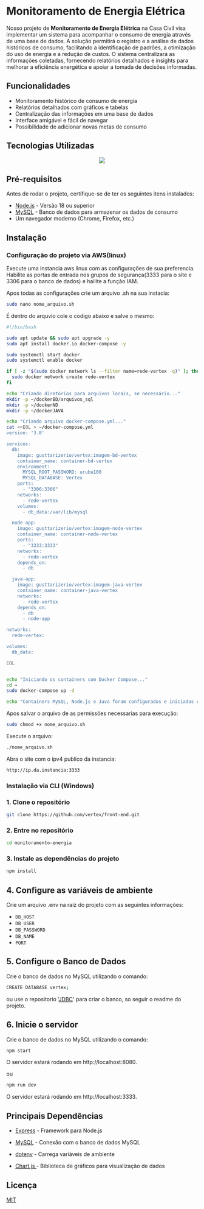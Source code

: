 # Monitoramento de Energia Elétrica

Nosso projeto de **Monitoramento de Energia Elétrica** na Casa Civil visa implementar um sistema para acompanhar o consumo de energia através de uma base de dados. A solução permitirá o registro e a análise de dados históricos de consumo, facilitando a identificação de padrões, a otimização do uso de energia e a redução de custos. O sistema centralizará as informações coletadas, fornecendo relatórios detalhados e insights para melhorar a eficiência energética e apoiar a tomada de decisões informadas.

## Funcionalidades

- Monitoramento histórico de consumo de energia
- Relatórios detalhados com gráficos e tabelas
- Centralização das informações em uma base de dados
- Interface amigável e fácil de navegar
- Possibilidade de adicionar novas metas de consumo

## Tecnologias Utilizadas

<p align="center">
  <a href="https://skillicons.dev">
    <img src="https://skillicons.dev/icons?i=html,css,js,nodejs,npm,mysql,git,github,docker" />
  </a>
</p>

## Pré-requisitos

Antes de rodar o projeto, certifique-se de ter os seguintes itens instalados:

- [Node.js](https://nodejs.org) - Versão 18 ou superior
- [MySQL](https://dev.mysql.com/downloads/mysql/) - Banco de dados para armazenar os dados de consumo
- Um navegador moderno (Chrome, Firefox, etc.)

## Instalação

### Configuração do projeto via AWS(linux)

Execute uma instancia aws linux com as configurações de sua preferencia. Habilite as portas de entrada nos grupos de segurança(3333 para o site e 3306 para o banco de dados) e hailite a função IAM.

Apos todas as configurações crie um arquivo .sh na sua instacia:

```bash
sudo nano nome_arquivo.sh
```

É dentro do arquvio cole o codigo abaixo e salve o mesmo:

```bash
#!/bin/bash

sudo apt update && sudo apt upgrade -y
sudo apt install docker.io docker-compose -y

sudo systemctl start docker
sudo systemctl enable docker

if [ -z "$(sudo docker network ls --filter name=rede-vertex -q)" ]; then
  sudo docker network create rede-vertex
fi

echo "Criando diretórios para arquivos locais, se necessário..."
mkdir -p ~/dockerBD/arquivos_sql
mkdir -p ~/dockerND
mkdir -p ~/dockerJAVA

echo "Criando arquivo docker-compose.yml..."
cat <<EOL > ~/docker-compose.yml
version: '3.8'

services:
  db:
    image: gusttarizerio/vertex:imagem-bd-vertex
    container_name: container-bd-vertex
    environment:
      MYSQL_ROOT_PASSWORD: urubu100
      MYSQL_DATABASE: Vertex
    ports:
      - "3306:3306"
    networks:
      - rede-vertex
    volumes:
      - db_data:/var/lib/mysql

  node-app:
    image: gusttarizerio/vertex:imagem-node-vertex
    container_name: container-node-vertex
    ports:
      - "3333:3333"
    networks:
      - rede-vertex
    depends_on:
      - db

  java-app:
    image: gusttarizerio/vertex:imagem-java-vertex
    container_name: container-java-vertex
    networks:
      - rede-vertex
    depends_on:
      - db
      - node-app

networks:
  rede-vertex:

volumes:
  db_data:

EOL


echo "Iniciando os containers com Docker Compose..."
cd ~
sudo docker-compose up -d

echo "Containers MySQL, Node.js e Java foram configurados e iniciados com sucesso usando imagens do Docker Hub!"
```

Apos salvar o arquivo de as permissões necessarias para execução:
```bash
sudo chmod +x nome_arquivo.sh
```
Execute o arquivo:
```bash
./nome_arquivo.sh
```
Abra o site com o ipv4 publico da instancia:
```bash
http://ip.da.instancia:3333
```

### Instalação via CLI (Windows)

### 1. Clone o repositório

```bash
git clone https://github.com/vertex/front-end.git
```

### 2. Entre no repositório
```bash
cd monitoramento-energia
```

### 3. Instale as dependências do projeto
```bash
npm install
```

## 4. Configure as variáveis de ambiente

Crie um arquivo .env na raiz do projeto com as seguintes informações:

- `DB_HOST`
- `DB_USER`
- `DB_PASSWORD`
- `DB_NAME`
- `PORT`

## 5. Configure o Banco de Dados

Crie o banco de dados no MySQL utilizando o comando:
```bash
CREATE DATABASE vertex;
```
ou use o repositorio '[JDBC](https://github.com/Vertex-PI/JDBC.git)' para criar o banco, so seguir o readme do projeto.

## 6. Inicie o servidor
Crie o banco de dados no MySQL utilizando o comando:
```bash
npm start
```
O servidor estará rodando em http://localhost:8080.

ou
```bash
npm run dev
```
O servidor estará rodando em http://localhost:3333.

## Principais Dependências

- [Express](https://expressjs.com/) - Framework para Node.js
- [MySQL](https://dev.mysql.com/downloads/mysql/) - Conexão com o banco de dados MySQL

- [dotenv](https://www.npmjs.com/package/dotenv) - Carrega variáveis de ambiente

- [Chart.js ](https://www.npmjs.com/package/dotenv) - Biblioteca de gráficos para visualização de dados

## Licença

[MIT](https://choosealicense.com/licenses/mit/)